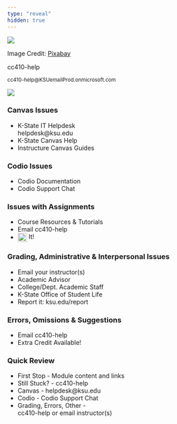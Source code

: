 ```yaml
---
type: "reveal"
hidden: true
---
```


<section>
	<img class="plain" src="/cc410/images/0/help.png">
	<p class="imagecredit">Image Credit: <a href="https://pixabay.com/">Pixabay</a></p>
</section>

<section>
  <p>cc410-help</p>
  <p><small>cc410-help@KSUemailProd.onmicrosoft.com</small></p>
	<img class="plain" src="/cc410/images/0/help410.png">
</section>

<section>
  <h3>Canvas Issues</h3>
  <ul>
    <li>K-State IT Helpdesk<br>helpdesk@ksu.edu</li>
    <li>K-State Canvas Help</li>
    <li>Instructure Canvas Guides</li>
  </ul>
</section>
<section>
  <h3>Codio Issues</h3>
  <ul>
    <li>Codio Documentation</li>
    <li>Codio Support Chat</li>
  </ul>
</section>

<section>
  <h3>Issues with Assignments</h3>
  <ul>
    <li>Course Resources & Tutorials</li>
    <li>Email cc410-help</li>
    <li><img class="plain" src="/cc410/images/0/google_logo.png" style="height: 1.5em; vertical-align: middle; display: inline-block;"> It!</li>
  </ul>
</section>
<section>
  <h3>Grading, Administrative & Interpersonal Issues</h3>
  <ul>
    <li>Email your instructor(s)</li>
    <li>Academic Advisor</li>
    <li>College/Dept. Academic Staff</li>
    <li>K-State Office of Student Life</li>
    <li>Report it: ksu.edu/report</li>
  </ul>
</section>
<section>
  <h3>Errors, Omissions & Suggestions</h3>
  <ul>
    <li>Email cc410-help</li>
    <li>Extra Credit Available!</li>
  </ul>
</section>
<section>
  <h3>Quick Review</h3>
  <ul>
		<li>First Stop - Module content and links</li>
    <li>Still Stuck? - cc410-help</li>
    <li>Canvas - helpdesk@ksu.edu</li>
		<li>Codio - Codio Support Chat</li>
    <li>Grading, Errors, Other - <br>cc410-help or email instructor(s)</li>
  </ul>
</section>
